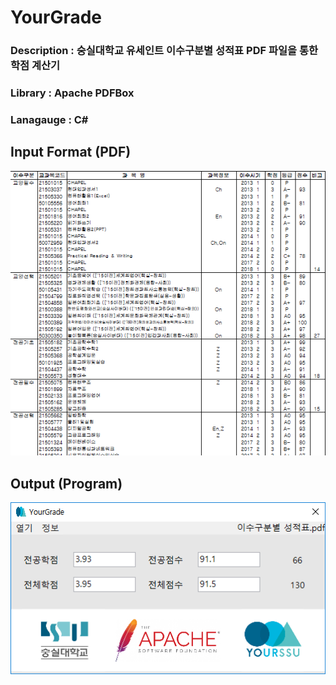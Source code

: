 # YourGrade
### Description : 숭실대학교 유세인트 이수구분별 성적표 PDF 파일을 통한 학점 계산기
### Library : Apache PDFBox
### Lanagauge : C#

## Input Format (PDF)
![pdf_example](./YourGrade/pdf_example.PNG)

## Output (Program)
![output_example](./YourGrade/output_example.PNG)
